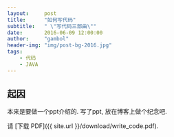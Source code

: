 ```yaml
---
layout:     post
title:      "如何写代码"
subtitle:   " \"写代码三部曲\""
date:       2016-06-09 12:00:00
author:     "gambol"
header-img: "img/post-bg-2016.jpg"
tags:
    - 代码
    - JAVA
--- 
```


## 起因

本来是要做一个ppt介绍的. 写了ppt, 放在博客上做个纪念吧.

请 [下载 PDF]({{ site.url }}/download/write_code.pdf).
